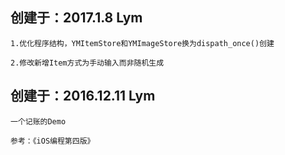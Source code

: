 创建于：2017.1.8 Lym
---
    1.优化程序结构，YMItemStore和YMImageStore换为dispath_once()创建

    2.修改新增Item方式为手动输入而非随机生成

创建于：2016.12.11 Lym
---
    一个记账的Demo

    参考：《iOS编程第四版》





